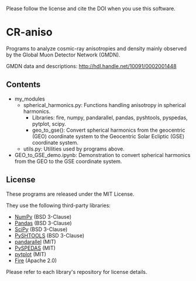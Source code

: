 Please follow the license and cite the DOI when you use this software.

# CR-aniso
Programs to analyze cosmic-ray anisotropies and density mainly observed by the Global Muon Detector Network (GMDN).

GMDN data and descriptions: http://hdl.handle.net/10091/0002001448

## Contents
- my_modules
  - spherical_harmonics.py: Functions handling anisotropy in spherical harmonics.
    - Libraries: fire, numpy, pandarallel, pandas, pyshtools, pyspedas, pytplot, scipy.
    - geo_to_gse(): Convert spherical harmonics from the geocentric (GEO) coordinate system to the Geocentric Solar Ecliptic (GSE) coordinate system.
  - utils.py: Utilities used by programs above.
- GEO_to_GSE_demo.ipynb: Demonstration to convert spherical harmonics from the GEO to the GSE coordinate system.

## License

These programs are released under the MIT License.

They use the following third-party libraries:

- [NumPy](https://numpy.org/) (BSD 3-Clause)
- [Pandas](https://pandas.pydata.org/) (BSD 3-Clause)
- [SciPy](https://scipy.org/) (BSD 3-Clause)
- [PySHTOOLS](https://shtools.oca.eu/) (BSD 3-Clause)
- [pandarallel](https://github.com/nalepae/pandarallel) (MIT)
- [PySPEDAS](https://github.com/spedas/pyspedas) (MIT)
- [pytplot](https://github.com/MAVENSDC/pytplot) (MIT)
- [Fire](https://github.com/google/python-fire) (Apache 2.0)

Please refer to each library's repository for license details.
